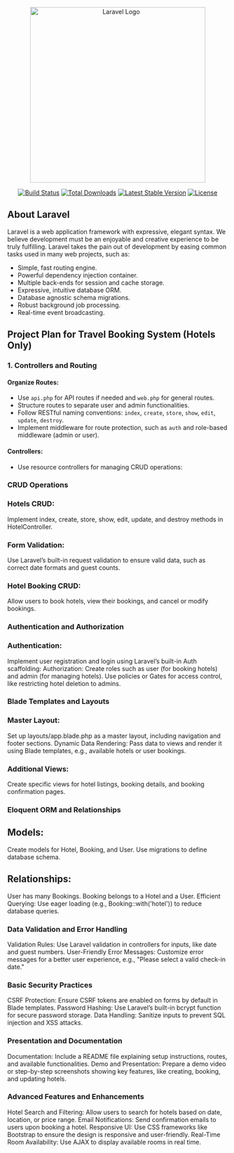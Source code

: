 <p align="center"><a href="https://laravel.com" target="_blank"><img src="https://raw.githubusercontent.com/laravel/art/master/logo-lockup/5%20SVG/2%20CMYK/1%20Full%20Color/laravel-logolockup-cmyk-red.svg" width="400" alt="Laravel Logo"></a></p>

<p align="center">
<a href="https://github.com/laravel/framework/actions"><img src="https://github.com/laravel/framework/workflows/tests/badge.svg" alt="Build Status"></a>
<a href="https://packagist.org/packages/laravel/framework"><img src="https://img.shields.io/packagist/dt/laravel/framework" alt="Total Downloads"></a>
<a href="https://packagist.org/packages/laravel/framework"><img src="https://img.shields.io/packagist/v/laravel/framework" alt="Latest Stable Version"></a>
<a href="https://packagist.org/packages/laravel/framework"><img src="https://img.shields.io/packagist/l/laravel/framework" alt="License"></a>
</p>

## About Laravel

Laravel is a web application framework with expressive, elegant syntax. We believe development must be an enjoyable and creative experience to be truly fulfilling. Laravel takes the pain out of development by easing common tasks used in many web projects, such as:

- Simple, fast routing engine.
- Powerful dependency injection container.
- Multiple back-ends for session and cache storage.
- Expressive, intuitive database ORM.
- Database agnostic schema migrations.
- Robust background job processing.
- Real-time event broadcasting.

## Project Plan for Travel Booking System (Hotels Only)

### 1. Controllers and Routing
#### Organize Routes:
- Use `api.php` for API routes if needed and `web.php` for general routes.
- Structure routes to separate user and admin functionalities.
- Follow RESTful naming conventions: `index`, `create`, `store`, `show`, `edit`, `update`, `destroy`.
- Implement middleware for route protection, such as `auth` and role-based middleware (admin or user).

#### Controllers:
- Use resource controllers for managing CRUD operations:
### CRUD Operations
### Hotels CRUD:
Implement index, create, store, show, edit, update, and destroy methods in HotelController.
### Form Validation:
Use Laravel’s built-in request validation to ensure valid data, such as correct date formats and guest counts.
### Hotel Booking CRUD:
Allow users to book hotels, view their bookings, and cancel or modify bookings.
### Authentication and Authorization
### Authentication:
Implement user registration and login using Laravel’s built-in Auth scaffolding:
Authorization:
Create roles such as user (for booking hotels) and admin (for managing hotels).
Use policies or Gates for access control, like restricting hotel deletion to admins.
### Blade Templates and Layouts
### Master Layout:
Set up layouts/app.blade.php as a master layout, including navigation and footer sections.
Dynamic Data Rendering:
Pass data to views and render it using Blade templates, e.g., available hotels or user bookings.
### Additional Views:
Create specific views for hotel listings, booking details, and booking confirmation pages.
### Eloquent ORM and Relationships
## Models:
Create models for Hotel, Booking, and User. Use migrations to define database schema.
## Relationships:
User has many Bookings.
Booking belongs to a Hotel and a User.
Efficient Querying:
Use eager loading (e.g., Booking::with('hotel')) to reduce database queries.
### Data Validation and Error Handling
Validation Rules:
Use Laravel validation in controllers for inputs, like date and guest numbers.
User-Friendly Error Messages:
Customize error messages for a better user experience, e.g., "Please select a valid check-in date."
### Basic Security Practices
CSRF Protection:
Ensure CSRF tokens are enabled on forms by default in Blade templates.
Password Hashing:
Use Laravel’s built-in bcrypt function for secure password storage.
Data Handling:
Sanitize inputs to prevent SQL injection and XSS attacks.
### Presentation and Documentation
Documentation:
Include a README file explaining setup instructions, routes, and available functionalities.
Demo and Presentation:
Prepare a demo video or step-by-step screenshots showing key features, like creating, booking, and updating hotels.
### Advanced Features and Enhancements
Hotel Search and Filtering:
Allow users to search for hotels based on date, location, or price range.
Email Notifications:
Send confirmation emails to users upon booking a hotel.
Responsive UI:
Use CSS frameworks like Bootstrap to ensure the design is responsive and user-friendly.
Real-Time Room Availability:
Use AJAX to display available rooms in real time.